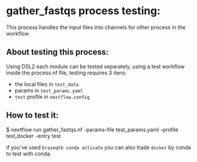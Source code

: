 # gather_fastqs process testing:

This process handles the input files into channels for other process in the workflow.

## About testing this process:

Using DSL2 each module can be tested separately, using a test workflow inside the process.nf file, testing requires 3 itens:  
- the local files in `test_data` 
- params in  `test_params.yaml`
- `test` profile in `nextflow.config`

## How to test it:

$ nextflow run gather_fastqs.nf -params-file test_params.yaml -profile test,docker -entry test


if you've used `braseqtb conda activate` you can also trade `docker` by conda to test with conda. 